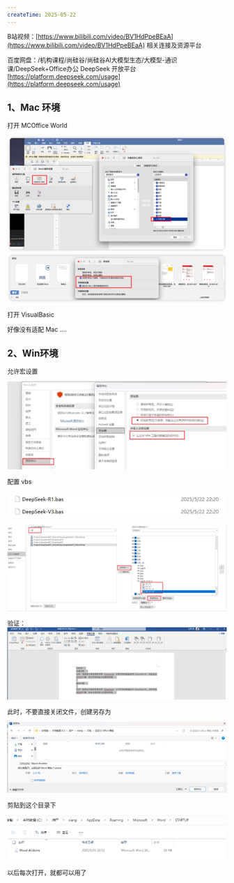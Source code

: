 ```yaml
---
createTime: 2025-05-22
---
```


B站视频：[https://www.bilibili.com/video/BV1HdPpeBEaA](https://www.bilibili.com/video/BV1HdPpeBEaA)
相关连接及资源平台

百度网盘：/机构课程/尚硅谷/尚硅谷AI大模型生态/大模型-通识课/DeepSeek+Office办公
DeepSeek 开放平台[https://platform.deepseek.com/usage](https://platform.deepseek.com/usage)

## 1、Mac 环境

打开 MCOffice World

![](images/Pasted%20image%2020250522101500.png)
![](images/Pasted%20image%2020250522101827.png)

打开 VisualBasic

好像没有适配 Mac ....


## 2、Win环境

允许宏设置

![](images/Pasted%20image%2020250522222309.png)

配置 vbs

![](images/Pasted%20image%2020250522223155.png)

![](images/Pasted%20image%2020250522223446.png)

验证：
![](images/Pasted%20image%2020250522223753.png)

此时，不要直接关闭文件，创建另存为

![](images/Pasted%20image%2020250522223909.png)

剪贴到这个目录下

![](images/Pasted%20image%2020250522225549.png)

以后每次打开，就都可以用了